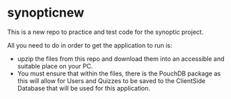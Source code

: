 # synopticnew

This is a new repo to practice and test code for the synoptic project. 

All you need to do in order to get the application to run is:

- upzip the files from this repo and download them into an accessible and suitable place on your PC. 
- You must ensure that within the files, there is the PouchDB package as this will allow for Users and Quizzes to be saved to the ClientSide Database that will be used for this application. 
